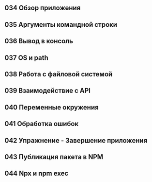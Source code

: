 ## 034 Обзор приложения





## 035 Аргументы командной строки





## 036 Вывод в консоль





## 037 OS и path





## 038 Работа с файловой системой





## 039 Взаимодействие с API





## 040 Переменные окружения





## 041 Обработка ошибок





## 042 Упражнение - Завершение приложения





## 043 Публикация пакета в NPM





## 044 Npx и npm exec

